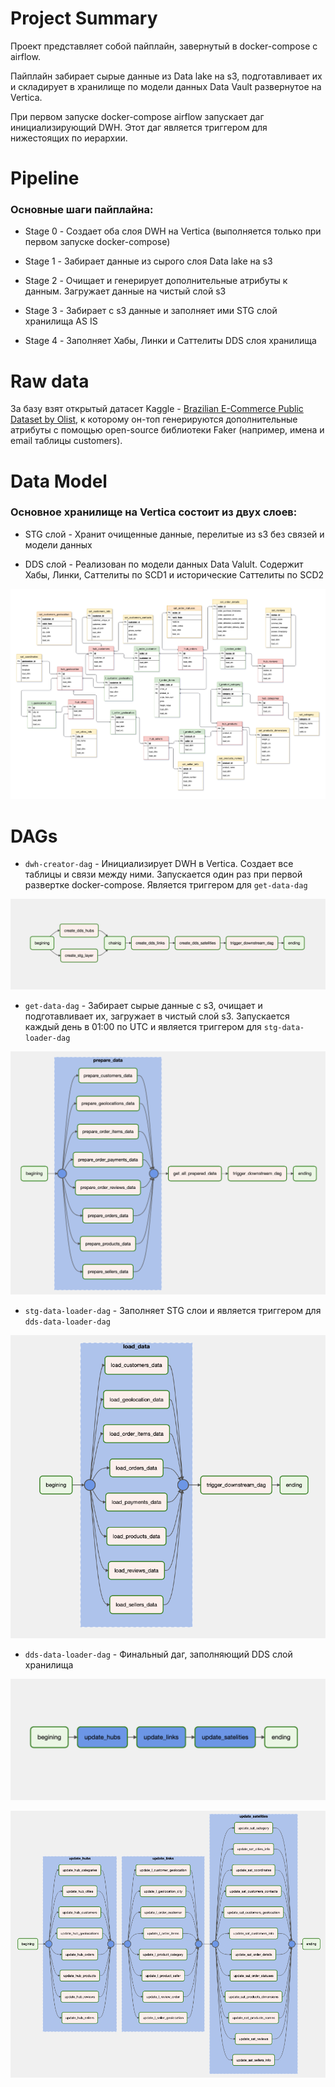 # Project Summary

Проект представляет собой пайплайн, завернутый в docker-compose с airflow.

Пайплайн забирает сырые данные из Data lake на s3, подготавливает их и складирует в хранилище по модели данных Data Vault развернутое на Vertica.

При первом запуске docker-compose airflow запускает даг инициализирующий DWH. Этот даг является триггером для нижестоящих по иерархии. 

# Pipeline

### Основные шаги пайплайна:

- Stage 0  - Создает оба слоя DWH на Vertica (выполняется только при первом запуске docker-compose)

- Stage 1 - Забирает данные из сырого слоя Data lake на s3

- Stage 2 - Очищает и генерирует дополнительные атрибуты к данным. Загружает данные  на чистый слой s3

- Stage 3 - Забирает с s3 данные и заполняет ими STG слой хранилища AS IS

- Stage 4 - Заполняет Хабы, Линки и Саттелиты DDS слоя хранилища

# Raw data

За базу взят открытый датасет Kaggle - [Brazilian E-Commerce Public Dataset by Olist](https://www.kaggle.com/datasets/olistbr/brazilian-ecommerce), к которому он-топ генерируются дополнительные атрибуты  с помощью open-source библиотеки Faker (например, имена и email таблицы customers).



# Data Model

### Основное хранилище на Vertica состоит из двух слоев:

- STG слой - Хранит очищенные данные, перелитые из s3 без связей и модели данных

- DDS слой - Реализован по модели данных Data Valult. Содержит Хабы, Линки, Саттелиты по SCD1 и исторические Саттелиты по SCD2 

![data-model](https://github.com/Leonidee/online-shop-vertica-dwh/blob/master/addons/dds-layer-data-model.png?raw=true)

# DAGs

- `dwh-creator-dag` - Инициализирует DWH в Vertica. Создает все таблицы и связи между ними. Запускается один раз при первой развертке docker-compose. Является триггером для `get-data-dag`

![dwh-creator-dag](https://github.com/Leonidee/online-shop-vertica-dwh/blob/master/addons/dwh-creator-dag.png?raw=true)

- `get-data-dag` - Забирает сырые данные с s3, очищает и подготавливает их, загружает в чистый слой s3. Запускается каждый день в 01:00 по UTC и является триггером для `stg-data-loader-dag`

![get-data-dag](https://github.com/Leonidee/online-shop-vertica-dwh/blob/master/addons/get-data-dag.png?raw=true)

- `stg-data-loader-dag` - Заполняет STG слои и является триггером для `dds-data-loader-dag`

![stg-data-loader-dag](https://github.com/Leonidee/online-shop-vertica-dwh/blob/master/addons/stg-data-loader-dag.png?raw=true)

- `dds-data-loader-dag` - Финальный даг, заполняющий DDS слой хранилища

![dds-data-loader-dag](https://github.com/Leonidee/online-shop-vertica-dwh/blob/master/addons/dds-data-loader-dag.png?raw=true)

![dds-data-loader-dag-2](https://github.com/Leonidee/online-shop-vertica-dwh/blob/master/addons/dds-data-loader-dag-2.png?raw=true)

